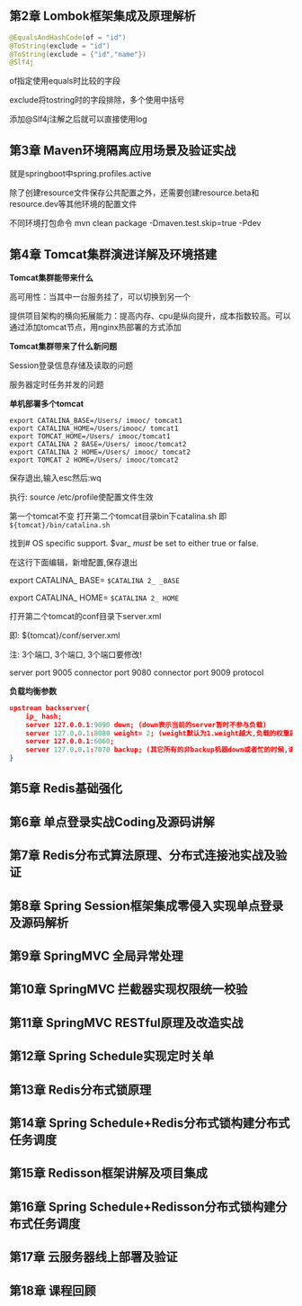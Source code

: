 ## 第2章 Lombok框架集成及原理解析

```java
@EqualsAndHashCode(of = "id")
@ToString(exclude = "id")
@ToString(exclude = {"id","name"})
@Slf4j
```

of指定使用equals时比较的字段      

exclude将tostring时的字段排除，多个使用中括号

添加@Slf4j注解之后就可以直接使用log



## 第3章 Maven环境隔离应用场景及验证实战

就是springboot中spring.profiles.active

除了创建resource文件保存公共配置之外，还需要创建resource.beta和resource.dev等其他环境的配置文件

不同环境打包命令   mvn clean package -Dmaven.test.skip=true -Pdev    







## 第4章 Tomcat集群演进详解及环境搭建

**Tomcat集群能带来什么**

高可用性：当其中一台服务挂了，可以切换到另一个

提供项目架构的横向拓展能力：提高内存、cpu是纵向提升，成本指数较高。可以通过添加tomcat节点，用nginx热部署的方式添加



**Tomcat集群带来了什么新问题**

Session登录信息存储及读取的问题

服务器定时任务并发的问题



**单机部署多个tomcat**

```she
export CATALINA_BASE=/Users/ imooc/ tomcat1 
export CATALINA_HOME=/Users/imooc/ tomcat1 
export TOMCAT_HOME=/Users/ imooc/tomcat1 
export CATALINA 2 BASE=/Users/ imooc/tomcat2 
export CATALINA 2 HOME=/Users/ imooc/ tomcat2 
export TOMCAT 2 HOME=/Users/ imooc/tomcat2 
```

保存退出,输入esc然后:wq 

执行: source /etc/profile使配置文件生效

第一个tomcat不变 打开第二个tomcat目录bin下catalina.sh 即`${tomcat}/bin/catalina.sh`

找到# OS specific support. $var_ _must_ be set to either true or false.

在这行下面编辑，新增配置,保存退出 

export CATALINA_ BASE= `$CATALINA 2_ _BASE ` 

export CATALINA_ HOME= `$CATALINA 2_ HOME`

打开第二个tomcat的conf目录下server.xml

即: ${tomcat}/conf/server.xml

注: 3个端口, 3个端口, 3个端口要修改!

server port 9005    connector port 9080    connector port 9009  protocol



**负载均衡参数**

```json
upstream backserver{ 
	ip_ hash; 
	server 127.0.0.1:9090 down; (down表示当前的server暂时不参与负载) 
	server 127.0.0.1:8080 weight= 2; (weight默认为1.weight越大,负载的权重就越大) 
	server 127.0.0.1:6060; 
	server 127.0.0.1:7070 backup; (其它所有的非backup机器down或者忙的时候,请求backup机器) 
}
```





## 第5章 Redis基础强化





## 第6章 单点登录实战Coding及源码讲解





## 第7章 Redis分布式算法原理、分布式连接池实战及验证
## 第8章 Spring Session框架集成零侵入实现单点登录及源码解析
## 第9章 SpringMVC 全局异常处理
## 第10章 SpringMVC 拦截器实现权限统一校验
## 第11章 SpringMVC RESTful原理及改造实战
## 第12章 Spring Schedule实现定时关单
## 第13章 Redis分布式锁原理
## 第14章 Spring Schedule+Redis分布式锁构建分布式任务调度
## 第15章 Redisson框架讲解及项目集成
## 第16章 Spring Schedule+Redisson分布式锁构建分布式任务调度
## 第17章 云服务器线上部署及验证
## 第18章 课程回顾



